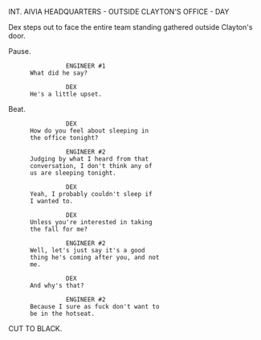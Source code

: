 INT. AIVIA HEADQUARTERS - OUTSIDE CLAYTON'S OFFICE - DAY

Dex steps out to face the entire team standing gathered outside Clayton's door.

Pause.

                    ENGINEER #1
          What did he say?

                    DEX
          He's a little upset.

Beat.

                    DEX
          How do you feel about sleeping in 
          the office tonight?

                    ENGINEER #2
          Judging by what I heard from that 
          conversation, I don't think any of 
          us are sleeping tonight.

                    DEX
          Yeah, I probably couldn't sleep if 
          I wanted to.

                    DEX
          Unless you're interested in taking 
          the fall for me?

                    ENGINEER #2
          Well, let's just say it's a good 
          thing he's coming after you, and not 
          me.

                    DEX
          And why's that?

                    ENGINEER #2
          Because I sure as fuck don't want to 
          be in the hotseat.

CUT TO BLACK.
